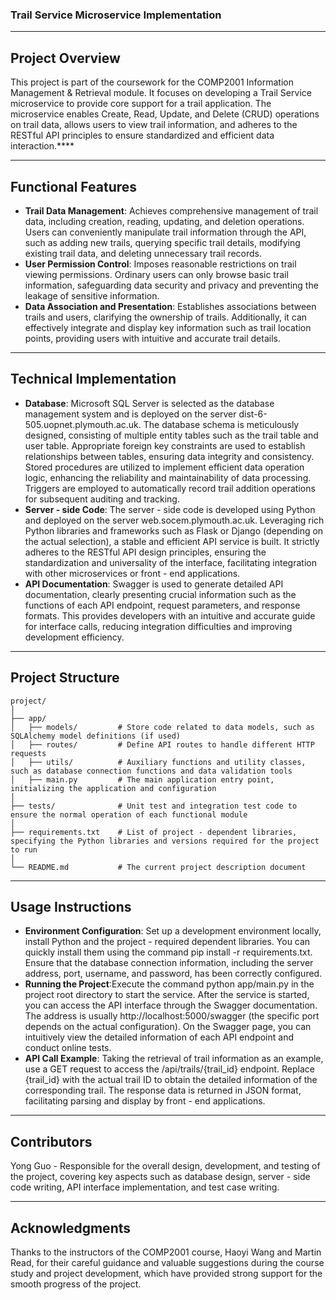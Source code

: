 ### Trail Service Microservice Implementation

----

## **Project Overview**

This project is part of the coursework for the COMP2001 Information Management & Retrieval module. It focuses on developing a Trail Service microservice to provide core support for a trail application. The microservice enables Create, Read, Update, and Delete (CRUD) operations on trail data, allows users to view trail information, and adheres to the RESTful API principles to ensure standardized and efficient data interaction.****

----

## **Functional Features**

- **Trail Data Management**: Achieves comprehensive management of trail data, including creation, reading, updating, and deletion operations. Users can conveniently manipulate trail information through the API, such as adding new trails, querying specific trail details, modifying existing trail data, and deleting unnecessary trail records.
- **User Permission Control**: Imposes reasonable restrictions on trail viewing permissions. Ordinary users can only browse basic trail information, safeguarding data security and privacy and preventing the leakage of sensitive information.
- **Data Association and Presentation**: Establishes associations between trails and users, clarifying the ownership of trails. Additionally, it can effectively integrate and display key information such as trail location points, providing users with intuitive and accurate trail details.

----

## **Technical Implementation**
- **Database**: Microsoft SQL Server is selected as the database management system and is deployed on the server dist-6-505.uopnet.plymouth.ac.uk. The database schema is meticulously designed, consisting of multiple entity tables such as the trail table and user table. Appropriate foreign key constraints are used to establish relationships between tables, ensuring data integrity and consistency. Stored procedures are utilized to implement efficient data operation logic, enhancing the reliability and maintainability of data processing. Triggers are employed to automatically record trail addition operations for subsequent auditing and tracking.
- **Server - side Code**:  The server - side code is developed using Python and deployed on the server web.socem.plymouth.ac.uk. Leveraging rich Python libraries and frameworks such as Flask or Django (depending on the actual selection), a stable and efficient API service is built. It strictly adheres to the RESTful API design principles, ensuring the standardization and universality of the interface, facilitating integration with other microservices or front - end applications.
- **API Documentation**: Swagger is used to generate detailed API documentation, clearly presenting crucial information such as the functions of each API endpoint, request parameters, and response formats. This provides developers with an intuitive and accurate guide for interface calls, reducing integration difficulties and improving development efficiency.

----

## **Project Structure**  

````
project/
│
├── app/
│   ├── models/         # Store code related to data models, such as SQLAlchemy model definitions (if used)
│   ├── routes/         # Define API routes to handle different HTTP requests
│   ├── utils/          # Auxiliary functions and utility classes, such as database connection functions and data validation tools
│   ├── main.py         # The main application entry point, initializing the application and configuration
│
├── tests/              # Unit test and integration test code to ensure the normal operation of each functional module
│
├── requirements.txt    # List of project - dependent libraries, specifying the Python libraries and versions required for the project to run
│
└── README.md           # The current project description document
````

----

## **Usage Instructions**
- **Environment Configuration**: Set up a development environment locally, install Python and the project - required dependent libraries. You can quickly install them using the command pip install -r requirements.txt. Ensure that the database connection information, including the server address, port, username, and password, has been correctly configured.
- **Running the Project**:Execute the command python app/main.py in the project root directory to start the service. After the service is started, you can access the API interface through the Swagger documentation. The address is usually http://localhost:5000/swagger (the specific port depends on the actual configuration). On the Swagger page, you can intuitively view the detailed information of each API endpoint and conduct online tests.
- **API Call Example**: Taking the retrieval of trail information as an example, use a GET request to access the /api/trails/{trail_id} endpoint. Replace {trail_id} with the actual trail ID to obtain the detailed information of the corresponding trail. The response data is returned in JSON format, facilitating parsing and display by front - end applications.

---

## **Contributors**

Yong Guo - Responsible for the overall design, development, and testing of the project, covering key aspects such as database design, server - side code writing, API interface implementation, and test case writing.

---

## **Acknowledgments**

Thanks to the instructors of the COMP2001 course, Haoyi Wang and Martin Read, for their careful guidance and valuable suggestions during the course study and project development, which have provided strong support for the smooth progress of the project.
